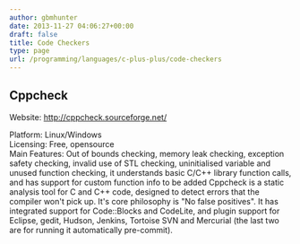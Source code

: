 ```yaml
---
author: gbmhunter
date: 2013-11-27 04:06:27+00:00
draft: false
title: Code Checkers
type: page
url: /programming/languages/c-plus-plus/code-checkers
---
```


## Cppcheck

Website: [http://cppcheck.sourceforge.net/ ](http://cppcheck.sourceforge.net/)

Platform: Linux/Windows  
Licensing: Free, opensource  
Main Features: Out of bounds checking, memory leak checking, exception safety checking, invalid use of STL checking, uninitialised variable and unused function checking, it understands basic C/C++ library function calls, and has support for custom function info to be added Cppcheck is a static analysis tool for C and C++ code, designed to detect errors that the compiler won't pick up. It's core philosophy is "No false positives". It has integrated support for Code::Blocks and CodeLite, and plugin support for Eclipse, gedit, Hudson, Jenkins, Tortoise SVN and Mercurial (the last two are for running it automatically pre-commit).
